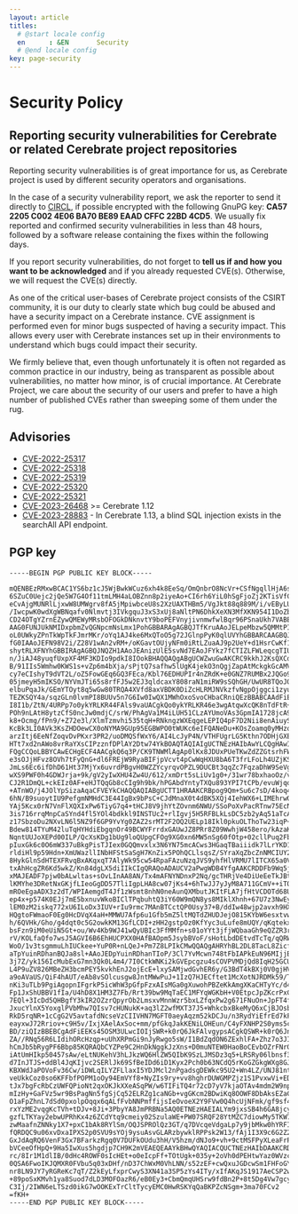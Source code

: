 ```yaml
---
layout: article
titles:
  # @start locale config
  en      : &EN       Security 
  # @end locale config
key: page-security
---
```


# Security Policy

## Reporting security vulnerabilities for Cerebrate or related Cerebrate project repositories

Reporting security vulnerabilities is of great importance for us, as Cerebrate project is used by different security operators and organisations. 

In the case of a security vulnerability report, we ask the reporter to send it directly to [CIRCL](https://www.circl.lu/contact/), if possible encrypted with the following GnuPG key: **CA57 2205 C002 4E06 BA70 BE89 EAAD CFFC 22BD 4CD5**. We usually fix reported and confirmed security vulnerabilities in less than 48 hours, followed by a software release containing the fixes within the following days. 

If you report security vulnerabilities, do not forget to **tell us if and how you want to be acknowledged** and if you already requested CVE(s). Otherwise, we will request the CVE(s) directly.

As one of the critical user-bases of Cerebrate project consists of the CSIRT community, it is our duty to clearly state which bug could be abused and have a security impact on a Cerebrate instance. CVE assignment is performed even for minor bugs suspected of having a security impact. This allows every user with Cerebrate instances set up in their environments to understand which bugs could impact their security.

We firmly believe that, even though unfortunately it is often not regarded as common practice in our industry, being as transparent as possible about vulnerabilities, no matter how minor, is of crucial importance. At Cerebrate Project, we care about the security of our users and prefer to have a high number of published CVEs rather than sweeping some of them under the rug.

## Advisories

- [CVE-2022-25317](https://cvepremium.circl.lu/cve/CVE-2022-25317)
- [CVE-2022-25318](https://cvepremium.circl.lu/cve/CVE-2022-25318)
- [CVE-2022-25319](https://cvepremium.circl.lu/cve/CVE-2022-25319)
- [CVE-2022-25320](https://cvepremium.circl.lu/cve/CVE-2022-25320)
- [CVE-2022-25321](https://cvepremium.circl.lu/cve/CVE-2022-25321)
- [CVE-2023-26468](https://cvepremium.circl.lu/cve/CVE-2023-26468) >= Cerebrate 1.12
- [CVE-2023-28883](https://cvepremium.circl.lu/cve/CVE-2023-28883) -  In Cerebrate 1.13, a blind SQL injection exists in the searchAll API endpoint. 

## PGP key

~~~~
-----BEGIN PGP PUBLIC KEY BLOCK-----

mQENBEzRMxwBCAC1YS6bz1cJ5WjBwkWCuz6xh4k8EeSq/OmQnbrO8NcVr+CSfNgqllHjA6sa
6SZuC0Uejc2jQe5W7G4Of11tmLMH4aLOBZnn8p2iyeAo+CI6rh6YiL0hSgFjoZj2KTisVfCE
eCvAjgMUNRlLjxwW8UMWgrv8fA5jMpiwbceU8s2XzUAXTHBm5/VgJkt88q889M/i/vEByLUk
/IwcpwK0wdXgWBNqafv0Nlmvtj3IVkgquJ3xS3xUj8aNltPN6DhkXeXN3MfXKN954I1DoZbH
CD24OTgYZrnEZywQMEWyMRsbOFOGkDNknvtY9boPEFVnyjivnmwfwlBqr96PSnaUkh7VABEB
AAG0FUNJUkNMIDxpbmZvQGNpcmNsLmx1PohGBBARAgAGBQJTfKruAAoJELpeMbzw5QMMtPIA
oL0UWkyZPnTkWpTkFJmrMKr/oYq1AJ4ke6MxQToO5g72JGlnpPyK0qlUVYhGBBARCAAGBQJT
fG0IAAoJEFN98V2i/Z28V1wAn2vRM+/oKGavtOUjyNFm0iRtLZuaAJ9p2UeY+d1HsrCwKf1M
shytRLXFNYhGBBIRAgAGBQJNQZH1AAoJEAnizUlE5svNd7EAoJFYkz7fCTIZLFWLeqcgTIUp
n/JiAJ48yuqfUxpXF4MF3KDIo9pdkI8IOokBHAQQAQgABgUCWZwuGwAKCRC9kkhJ2KsQXCdh
B/91IIs5Wmhw0KWS1s+vZp6m4bXja/sPjtQ7safhw5lUgK4jekO3nQgjZapAtMckgkGcAMVh
cy7eCIshyT9dVT2L/oZ5FowGEq6GQ3FEca/Kbl76EDHUPIr4nZRdK+e0GNZ7RUMBx2JQGo9/
05jmeyH5mIKSO/NYVmJTi65s8rfFJ5w2EJ3qldcaxY808raN1miRW9sSQhGH/UwUR8TQoJQ+
elbuPqaJk/GEmYTOyt8q5wGw80TRQA4XVfd8axVBDK0DiZcHLRMJNVkzfvNgpOjggci1zyue
TEZKSQY4a/sqzGLn0lvmPI8BUUv5n7G6Iw0IwQX1MWhOxoSvoCHbaCRniQEzBBABCAAdFiEE
I8I1b/ZtN/4URPp7o0ykYRLKR44FAls9vaUACgkQo0ykYRLKR46e3wgAtqwXcQK8nTdFtR+u
POh9nLAtH8ytzCfS0ncJw0mdjC/srW/PhAgVa1M4iLUH51CLzAYUmoVAs3GpmIA1728jcA91
k8+Ocmg/fPn9/+Z72e3l/XlmTzmvhi535tqH+RNkngzWXEqgeLEPIQ4pF7D2Nii8enAiuySr
KcBk3LI0AVk3KsZHDOewCX0oNYMA9GUp95EGBWPO0tWUKc6eIFQANeDu+KOsZoamq0yMHzqP
arzItj6EeNfZoqvDvPKxr3PR2/uoDMQSfWxY6/AI4LcJyP4N/VTHFUgrLG5Kthn7ODHjGXEi
HTt7xd2nAWo8vrRaYXsCIPzznfDPlAY2Dtw74YkBOAQTAQIAIgUCTNEzHAIbAwYLCQgHAwIG
FQgCCQoLBBYCAwECHgECF4AACgkQ6q3P/CK9TNWMlAgAp0lKx8JDUxPUeTKwZdZZGtsrhFWK
e3sOJjHFvz8OVh7tFyQnG+dl6FREjW9RyaBIFjpVcvt4pCwWqHXU8bA6T3frLFoLh4UZjKSS
JmLs6Ec6ifDhD61Ht37MjYx6uvrdPBgvH0WZZYcyrqvOPZL9DUCBt3qqZc7FqzaDhW9SeVgv
wXS9PWF0h4GDWJrja+9k/gV2yIwXHU4Zw4U/612/xmDrt5sLiUv1g0+/31wr78bxhaoOz/v6
CJ2R1DmQL+ckEIz0AF+eHJTQqGb8cCIg9h9bk/hPGAbdYntyTXQu893YPI7tCPb/evuWjqoW
+ATnWO/j4JOlYpSizaAqaCFVEYkCHAQQAQIABgUCTT1HRAAKCRBpog9Qm+Su6c7sD/4koq43
6hN/B9suoytIU9PefgmNMHdC3E44IgBx9bPsC+CJdMnaX0t4dBK5XQj4IehWX6+LIMEhrwOa
YAj5Kcx0rN7VnFlXQXIxPw6TiyG7q4+tHCJ8V9jhYtZOvnm6NWU/SSoPoXvPacRTnw75EcN0
3is716rrqMnpCaSYnd4fl5YOl4bdkkl9INSTUc2+rlIgvj5H5RFBLkLsDC5zb2yAq51aTcA2
z17SbzoDu2NXvLN6l5NZ9f6GP9YvYg0ZAZ2srMT2F2OQ2UELp18Ikl0pkuOLThoTw23iqP+d
Bdew814TYuM42luTqHYHdiEbgqnOr49BCWYFrrdxGAUwJZ8PRr8Z09WwhjW458ero/kAzaKu
NqntUUJoXEPd00ILP/QcXsKDg1bUg9loQUpgCFOg9XG0xn6MW5nSg60fOtp+02cllPuq2Fbt
pIuxGk6c0O6mW337uBkgPisTJIex0GQQmvxlx3N6YN75mcACws3HGaqTBaiiidk7lLrYKD1u
rldiHl9p59Hdn+XmUWazllINbHFStSaSgH7KnZix5POhQCLlsqsZ/SYraXqZbcZnNMCIUY2p
8HykGlnSdHTEXFRvqBxAKqxqT7AlyWk95cw54RpaFAzuNzqJVS9yhfHlVRMU7lITCX65a0VX
txAhHcgZR6Kd5wkZ/Kn84dgLX5diIIkCIgQRAQoADAUCV2aPwgWDB4YfgAAKCRDDFb9Wq5j6
xMAJEADF7pjw0bALwltas+sOvLInAA8AN/Tx4mAFNYNDnxP2Nq/gcTHRjVe4DiUeEeTkJBtb
lKMYhe3DRetNxGKjfLIeoGgDD57TliIgpLHA8cw07jKs4+6hTwJJ7yJyM8A711GCmV++iTOo
mROeEgaADX3z2dT/WPIAemgdT4Jf1zWsmt8nhN0neAunQXMbutJKItFLA7jfHtVCDOTd68UP
ep4x+p574K0EJj7mE5bxnuvWkoBIClTPqbuhtQ3iY60W9mQN8ys8MIklXhnh+67U7z3NwEyp
lEM0zM2iskq772xU6ILoDx3IUV+rIu9rmc7MAnBTCctQP0Usy37+B/ddIw48wjp2avxh9HXT
HQgtoFWmaoF0Eg0HcDVqX4aH+MMWU7Afp6u1Gfb5mZ5ltMQTdZHUDJejO815KYbW6esxtvwK
h/6QVHk/Gho/g4dqt0c5G2owkKM13GfLCDI+zHH2gstpOz0KfYyc3uLufe8mUQY/qKqtekxd
bsFzn9iM0eUiN5Gt+ou/Wv4Kb9WJ41wQyUBIc3FfMMfn+s01oYYt3jfjWQbaaGh9eQZZR3r+
rV/KOLfaQfo7wsJ5AGVI6B6EhHUCPXX0HAfBAOpm5JsybBVoF/sHotLbdDEtvdTcTq/qQRWB
WoO/1v3tsgmmuLhIUCkee+YuP0R+nLQeJ+Pm7Z8LPIkCMwQQAQgAHRYhBL2DL8TacL8ZicfW
aTpYuinRDhanBQJa8sl+AAoJEDpYuinRDhanTIoP/3Cl7YvMcwn748tFbIAPkEuN96MIjjBl
3j7Z/yk156IcMubExG7mn3Qk0L4m4/7I0CtkWNKi2kGVEpcgzu4sCOVPVMDjQd8IqH25GCU+
L4P9uZV826MBeZH3bcmPEY5kvkhEnJ2ojEcE+lxySAMjwdGvhER6y/G3BdT4kBXj0V0gjHVA
a9oAVaUS/QiF4hAUT/eAb8vSOlcusgw8JntMWwPuJ+1IzQ7HJECftet1McXotNJRDMk59/Tb
nKi3uTLb9PgiAgopnIFgrkP5icWhW3pGfpFzxAIsMGa0gXuwohPBZeKkAmgXKaCHTyYc/d4b
Fp1JxShUBBV1fIa/U4hD8X1HM3Z7Fb/Rrt39bw9MqTaEC1MFYqWGKbH+V0EtpcJpZKcrPxCZ
7EQl+3IcDd5QHBgfY3kIR2OZzrQpyrOb2LmsxvMnnWzr5bxLZfqxPw2g671FNuOn+JpFT4fR
JxucYlnX5YoxglPVbMhw7QIsv7cHUNukK+aq3lZ2wfMXT37J5+WhkcbxBkeMyQ6xCjBJOsb/
RkD5rqNR+1cCgG2V5avtafdNcseVzCIIVHN7MGFT0aeyAqzm52kDCJu/n3RydYiEfrEd7kFQ
eayxwJ72Rriov+c9H5v/IxjXAelAxSoc+mm/pfGkqJakKENiLOHEun/C4yFXNHP2S0yms5cQ
BD/ziQIzBBEBCgAdFiEEKs45OSM3ULwcIOIjSWR+k0rQ6JkFAlvgypsACgkQSWR+k0rQ6Jno
ZA//RNq56R6LIdihORcHzqp+uUhXRPmGi9nJyRwgo5sW/I1BdZqdON6ZExhlFA+Zhz7o3JIO
hCmJb5bRygPF6Bbp85KQRAQbCYZPe9C2HnDkNggkJzXns+D0muNTEW0HaoBoCEvbOZrFNrGe
iAtUmHIkp50457sAw/eLtNUKehV3hLJkzWQ6HlZW5QIbK9SzLJMSDz3q5+LRSRy06lbnsf3D
d7InJTJS+ddBl4JqKIjvc2SERlJk69SfBeIDd6iD1Kyx2Pch0b63NCdQ5rKoGZGkgWXg8GJp
KBXWdJaPOVoFv36Cw/iDWLqILYZFLlaxI5YDJMcl2nPgadsgDEWkc95U2+Wn4LZ/UNJ81ntv
veUkkCoz0so6KFFbfPOPM1oOy94EmVYf8+NyZIs9ry+vv8hghrDUWGMPZjz1S1PvxwVi+EDo
tJx7bgFcRbCzUWFQPioNt2qxOKJkXXeASqPW/w6TIFiTQ4r72cD7yV7kjaOTAv4mdm2W9npi
mIzHy+GaFVz5wr9BsPagNn5fgSjCq52ELRZg1caNGb+vgGKcm2BDwiKq8OOWF8DbAksEZaCQ
O1aFpZhnL7dSd0pxolpOqqx6qALfFvbNNPmffijsIeOvoeX2Y9FVw0Q4hcUjNFmk/gf9sf4C
rxYzME2vqgKcTVh+tDJv+8Ji+3PbyYA8JmPRBNa5AQ0ETNEzHAEIALYm9jxsSB4h6GA8jcyo
gzfLTKYay2ebwUPRhKx4z6ZCdYtq9cmeiy02SzulaWE+PW07SRQF28YtMZC7diowMy5TKW7t
zwMaafnZNNky1X7+pxC1bAk8RYlSm/OQJSPROlQz3GT/q7DVcqeVdgaLp7y9jbMkw0hYRFIR
fQRDQC9u06xvDxaIPXS2p0SVU9sYOj9ysuAsvGLARzbywklRPPsk2W13/fAj1I3X9c6G2Z2L
GxJdAqRQ6VenF3Gx7BFarkzRgq0V7DUFkOUdu3hH/V5hzm/dNJo9+vh+9ctMSFPyXLeaFrPu
bVCeeOfHpQ+9Ha5IwXus5hgdjp7CH9K2mVEAEQEAAYkBHwQYAQIACQUCTNEzHAIbDAAKCRDq
rc/8Ir1M1dlIB/0dHc4ROWF0sIcHEt+o0eIcpFf+TOtUgk+035y+2oVh0dPEHtwYaz0WVzc+
0QSA6FwoIKJQMXR0FVbu5q03xDHf/nD37ChWxM0VhLNN/s52zEF+cwQxuJGDcwSm1FHFoGYc
nr8LN9JY7yRGReKc7qT/Z2kEyLfxprCwyS3XN41a3SP5zYs4ITy/xIfAKqJS1917AeCSP2w2
+89poSxKMvh1ya8Suod7dLD3MOFOazR6/eB0Ey3+CbmQmqUHSrw9fdBn2P+8t5Dg4Vw7gcyh
C3Ij/2IWN6eLTSzd0ikG7wOOKExTrCltTycyEMC0HwRSKYqQaBKPZcNSgm+3ma70FCv2
=fKH+
-----END PGP PUBLIC KEY BLOCK-----
~~~~

